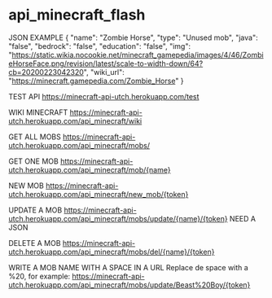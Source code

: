 # api_minecraft_flash
JSON EXAMPLE
{
"name": "Zombie Horse",
"type": "Unused mob",
"java": "false",
"bedrock": "false",
"education": "false",
"img": "https://static.wikia.nocookie.net/minecraft_gamepedia/images/4/46/ZombieHorseFace.png/revision/latest/scale-to-width-down/64?cb=20200223042320",
"wiki_url": "https://minecraft.gamepedia.com/Zombie_Horse"
}

TEST API
https://minecraft-api-utch.herokuapp.com/test

WIKI MINECRAFT
https://minecraft-api-utch.herokuapp.com/api_minecraft/wiki

GET ALL MOBS
https://minecraft-api-utch.herokuapp.com/api_minecraft/mobs/

GET ONE MOB
https://minecraft-api-utch.herokuapp.com/api_minecraft/mob/{name}

NEW MOB
https://minecraft-api-utch.herokuapp.com/api_minecraft/new_mob/{token}

UPDATE A MOB
https://minecraft-api-utch.herokuapp.com/api_minecraft/mobs/update/{name}/{token}
	NEED A JSON

DELETE A MOB
https://minecraft-api-utch.herokuapp.com/api_minecraft/mobs/del/{name}/{token}

WRITE A MOB NAME WITH A SPACE IN A URL
Replace de space with a %20, for example:
https://minecraft-api-utch.herokuapp.com/api_minecraft/mobs/update/Beast%20Boy/{token}
